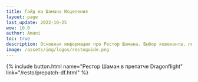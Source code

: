 ```yaml
---
title: Гайд на Шамана Исцеления
layout: page
last_update: 2022-10-25
wow: 10.0
author: Amani
toc: true
description: Основная информация про Рестор Шамана. Выбор ковенанта, легендарные предметы, таланты для рейда и Мифик+, описание способностей, ротации и характеристик – в этом руководстве вы найдете это и многое другое.
image: /assets/img/logos/restoguide.png
---
```


<p></p>

{% include button.html name="Рестор Шаман в препатче Dragonflight" link="/resto/prepatch-df.html" %}  

<p></p>
